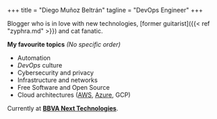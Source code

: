 +++
title = "Diego Muñoz Beltrán"
tagline = "DevOps Engineer"
+++

Blogger who is in love with new technologies, [former guitarist]({{< ref "zyphra.md" >}}) and cat fanatic.

**My favourite topics** _(No specific order)_

* Automation
* _DevOps_ culture
* Cybersecurity and privacy
* Infrastructure and networks
* Free Software and Open Source
* Cloud architectures ([AWS](https://www.youracclaim.com/badges/8e1fdfbe-d8ce-43e0-bd28-99509d8b10b2), [Azure](https://www.youracclaim.com/badges/f775e06e-9985-41bb-8b48-6047488ed994/linked_in_profile), GCP)

Currently at [**BBVA Next Technologies**](https://www.bbvanexttechnologies.com/ "BBVA Next Technologies").
